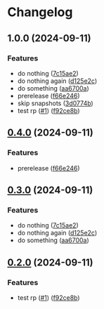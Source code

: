 # Changelog

## 1.0.0 (2024-09-11)


### Features

* do nothing ([7c15ae2](https://github.com/kevcube/java-test/commit/7c15ae28a696765f190d6a1bcdbd2533d9fda7b1))
* do nothing again ([d125e2c](https://github.com/kevcube/java-test/commit/d125e2c848cb6e9c6e0adeb49c361c2fc6971c07))
* do something ([aa6700a](https://github.com/kevcube/java-test/commit/aa6700ac46031168331ee0c6177151e642f90c75))
* prerelease ([f66e246](https://github.com/kevcube/java-test/commit/f66e2467d935cb54228f09af148d4b4a246c422e))
* skip snapshots ([3d0774b](https://github.com/kevcube/java-test/commit/3d0774b15d50417a2a7647aaf0e42c5cb43d90de))
* test rp ([#1](https://github.com/kevcube/java-test/issues/1)) ([f92ce8b](https://github.com/kevcube/java-test/commit/f92ce8b4036903704de4a9e9505b54e35f0bcdfc))

## [0.4.0](https://github.com/kevcube/java-test/compare/kevin-test-v0.3.0...kevin-test-v0.4.0) (2024-09-11)


### Features

* prerelease ([f66e246](https://github.com/kevcube/java-test/commit/f66e2467d935cb54228f09af148d4b4a246c422e))

## [0.3.0](https://github.com/kevcube/java-test/compare/kevin-test-v0.2.0...kevin-test-v0.3.0) (2024-09-11)


### Features

* do nothing ([7c15ae2](https://github.com/kevcube/java-test/commit/7c15ae28a696765f190d6a1bcdbd2533d9fda7b1))
* do nothing again ([d125e2c](https://github.com/kevcube/java-test/commit/d125e2c848cb6e9c6e0adeb49c361c2fc6971c07))
* do something ([aa6700a](https://github.com/kevcube/java-test/commit/aa6700ac46031168331ee0c6177151e642f90c75))

## [0.2.0](https://github.com/kevcube/java-test/compare/kevin-test-v0.1.0...kevin-test-v0.2.0) (2024-09-11)


### Features

* test rp ([#1](https://github.com/kevcube/java-test/issues/1)) ([f92ce8b](https://github.com/kevcube/java-test/commit/f92ce8b4036903704de4a9e9505b54e35f0bcdfc))
